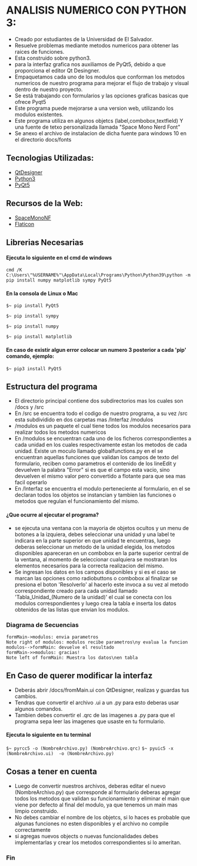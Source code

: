# **ANALISIS NUMERICO CON PYTHON 3:**

- Creado por estudiantes de la Universidad de El Salvador.
- Resuelve problemas mediante metodos numericos para obtener las raices de funciones.
- Esta construido sobre python3.
- para la interfaz grafica nos auxiliamos de PyQt5, debido a que proporciona el editor 	Qt Desingner.
- Empaquetamos cada uno de los modulos que conforman los metodos numericos de nuestro programa para mejorar el flujo de trabajo y visual dentro de nuestro proyecto. 
- Se está trabajando con formularios y las opciones graficas basicas que ofrece Pyqt5
- Este programa puede mejorarse a una version web, utilizando los modulos existentes.
- Este programa utiliza en algunos objetcs (label,combobox,textfield) Y  una fuente de tetxo personalizada llamada "Space Mono Nerd Font" 
- Se anexo el archivo de instalacion de dicha fuente para windows 10 en el directorio docs/fonts

##  Tecnologias Utilizadas:

- [QtDesigner](https://www.qt.io/ "QtDesigner") 
- [Python3](https://www.python.org/ "Python3")  
- [PyQt5](https://pypi.org/project/PyQt5/ "PyQt5")

##  Recursos de la Web:

- [SpaceMonoNF](https://www.nerdfonts.com/ "SpaceMonoNF")
- [Flaticon](https://www.flaticon.es "Iconos")

## Librerias Necesarias

####    Ejecuta lo siguiente en el cmd de windows

`cmd /K C:\Users\"%USERNAME%"\AppData\Local\Programs\Python\Python39\python -m pip install numpy matplotlib sympy PyQt5`


####    En la consola de Linux o Mac

`$~ pip install PyQt5`

`$~ pip install sympy`

`$~ pip install numpy`

`$~ pip install matplotlib`

####    En caso de existir algun error colocar un numero 3 posterior a cada 'pip' comando, ejemplo:

`$~ pip3 install PyQt5`

##    Estructura del programa

- El directorio principal contiene dos subdirectorios mas los cuales son /docs y /src 
- En /src se encuentra todo el codigo de nuestro programa, a su vez /src esta subdividido en dos carpetas mas /Interfaz /modulos
- /modulos es un paquete el cual tiene todos los modulos necesarios para realizar todos los metodos numericos
- En /modulos se encuentran cada uno de los ficheros correspondientes a cada unidad en los cuales respectivamente estan los metodos de cada unidad. Existe un moculo llamado globalfunctions.py en el se encuentran aquellas funciones que validan los campos de texto del formulario, reciben como parametros el contenido de los lineEdit y devuelven la palabra "Error" si es que el campo esta vacio, sino devuelven el mismo valor pero convertido a flotante para que sea mas facil operarlo  
- En /Interfaz se encuentra el modulo perteneciente al formulario, en el se declaran todos los objetos se instancian y tambien las funciones o metodos que regulan el funcionamiento del mismo.

####    ¿Que ocurre al ejecutar el programa?

- se ejecuta una ventana con la mayoria de objetos ocultos y un menu de botones a la izquiera, debes seleccionar una unidad y una label te indicara en la parte superior en que unidad te encuentras, luego  deberas seleccionar un metodo de la unidad elegida, los metodos disponibles apareceran en un combobox  en la parte superior central de la ventana, al momento de seleccionar cualquiera se mostraran los elementos necesarios para la correcta realizacion del mismo.
- Se ingresan los datos en los campos disponibles y si es el caso se marcan las opciones como radiobuttons o combobox al finalizar se presiona el boton 'Resolverlo' al hacerlo este invoca a su vez al metodo correspondiente creado para cada unidad llamado 'Tabla_Unidad_(Numero de la unidad)' el cual se conecta con los modulos correspondientes y luego crea la tabla e inserta los datos obtenidos de las listas que envian los modulos. 

### Diagrama de Secuencias
                    
```seq
formMain->modulos: envia parametros
Note right of modulos: modulos recibe parametros\ny evalua la funcion
modulos-->formMain: devuelve el resultado
formMain->>modulos: gracias!
Note left of formMain: Muestra los datos\nen tabla
```


##    En Caso de querer modificar la interfaz

- Deberás abrir /docs/fromMain.ui con QtDesigner, realizas y guardas tus cambios.
- Tendras que convertir el archivo .ui a un .py para esto deberas usar algunos comandos.
- Tambien debes convertir el .qrc de las imagenes a .py para que el programa sepa leer las imagenes que usaste en tu formulario.

####    Ejecuta lo siguiente en tu terminal

`$~ pyrcc5 -o (NombreArchivo.py) (NombreArchivo.qrc)`
`$~ pyuic5 -x (NombreArchivo.ui)  -o (NombreArchivo.py)`

##    Cosas a tener en cuenta

- Luego de convertir nuestros archivos, deberas editar el nuevo (NombreArchivo.py) que corresponde al formulario deberas agregar todos los metodos que validan su funcionamiento y eliminar el main que viene por defecto al final del modulo, ya que tenemos un main mas limpio  construido.
- No debes cambiar el nombre de los objetcs, si lo haces es probable que algunas funciones no esten disponibles y el archivo no compile correctamente
- si agregas nuevos objects o nuevas funcionalidades debes implementarlas y crear los metodos correspondientes si lo ameritan.


### Fin